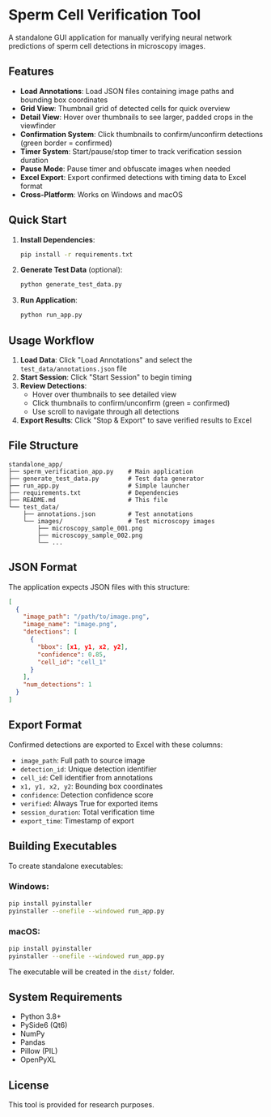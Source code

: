 # Sperm Cell Verification Tool

A standalone GUI application for manually verifying neural network predictions of sperm cell detections in microscopy images.

## Features

- **Load Annotations**: Load JSON files containing image paths and bounding box coordinates
- **Grid View**: Thumbnail grid of detected cells for quick overview
- **Detail View**: Hover over thumbnails to see larger, padded crops in the viewfinder
- **Confirmation System**: Click thumbnails to confirm/unconfirm detections (green border = confirmed)
- **Timer System**: Start/pause/stop timer to track verification session duration
- **Pause Mode**: Pause timer and obfuscate images when needed
- **Excel Export**: Export confirmed detections with timing data to Excel format
- **Cross-Platform**: Works on Windows and macOS

## Quick Start

1. **Install Dependencies**:
   ```bash
   pip install -r requirements.txt
   ```

2. **Generate Test Data** (optional):
   ```bash
   python generate_test_data.py
   ```

3. **Run Application**:
   ```bash
   python run_app.py
   ```

## Usage Workflow

1. **Load Data**: Click "Load Annotations" and select the `test_data/annotations.json` file
2. **Start Session**: Click "Start Session" to begin timing
3. **Review Detections**: 
   - Hover over thumbnails to see detailed view
   - Click thumbnails to confirm/unconfirm (green = confirmed)
   - Use scroll to navigate through all detections
4. **Export Results**: Click "Stop & Export" to save verified results to Excel

## File Structure

```
standalone_app/
├── sperm_verification_app.py    # Main application
├── generate_test_data.py        # Test data generator
├── run_app.py                   # Simple launcher
├── requirements.txt             # Dependencies
├── README.md                    # This file
└── test_data/
    ├── annotations.json         # Test annotations
    └── images/                  # Test microscopy images
        ├── microscopy_sample_001.png
        ├── microscopy_sample_002.png
        └── ...
```

## JSON Format

The application expects JSON files with this structure:

```json
[
  {
    "image_path": "/path/to/image.png",
    "image_name": "image.png",
    "detections": [
      {
        "bbox": [x1, y1, x2, y2],
        "confidence": 0.85,
        "cell_id": "cell_1"
      }
    ],
    "num_detections": 1
  }
]
```

## Export Format

Confirmed detections are exported to Excel with these columns:
- `image_path`: Full path to source image
- `detection_id`: Unique detection identifier
- `cell_id`: Cell identifier from annotations
- `x1, y1, x2, y2`: Bounding box coordinates
- `confidence`: Detection confidence score
- `verified`: Always True for exported items
- `session_duration`: Total verification time
- `export_time`: Timestamp of export

## Building Executables

To create standalone executables:

### Windows:
```bash
pip install pyinstaller
pyinstaller --onefile --windowed run_app.py
```

### macOS:
```bash
pip install pyinstaller
pyinstaller --onefile --windowed run_app.py
```

The executable will be created in the `dist/` folder.

## System Requirements

- Python 3.8+
- PySide6 (Qt6)
- NumPy
- Pandas
- Pillow (PIL)
- OpenPyXL

## License

This tool is provided for research purposes.
